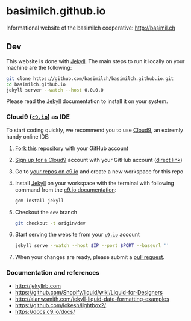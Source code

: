 # basimilch.github.io

Informational website of the basimilch cooperative: <http://basimil.ch>

## Dev

This website is done with [Jekyll]. The main steps to run it locally
on your machine are the following:

``` bash
git clone https://github.com/basimilch/basimilch.github.io.git
cd basimilch.github.io
jekyll server --watch --host 0.0.0.0
```

Please read the [Jekyll] documentation to install it on your system.

[Jekyll]: http://jekyllrb.com

### Cloud9 ([`c9.io`]) as IDE

To start coding quickly, we recommend you to use [Cloud9], an extremly handy
online IDE:

1. [Fork this repository] with your GitHub account
1. [Sign up for a Cloud9] account with your GitHub account ([direct link])
1. Go to [your repos on c9.io] and create a new workspace for this repo
1. Install [Jekyll] on your workspace with the terminal with following
   command from the [c9.io documentation]:

    ``` bash
    gem install jekyll
    ```
1. Checkout the `dev` branch

    ``` bash
    git checkout -t origin/dev
    ```
1. Start serving the website from your [`c9.io`] account

    ``` bash
    jekyll serve --watch --host $IP --port $PORT --baseurl ''
    ```
1. When your changes are ready, please submit a [pull request].

[Fork this repository]: https://help.github.com/articles/fork-a-repo/
[Cloud9]: https://c9.io
[`c9.io`]: https://c9.io
[Sign up for a Cloud9]: https://c9.io/web/sign-up/free
[direct link]: https://c9.io/auth/github?r=/dashboard.html
[your repos on c9.io]: https://c9.io/account/repos
[c9.io documentation]: https://docs.c9.io/docs/jekyll
[pull request]: https://help.github.com/articles/using-pull-requests/


### Documentation and references

- <http://jekyllrb.com>
- <https://github.com/Shopify/liquid/wiki/Liquid-for-Designers>
- <http://alanwsmith.com/jekyll-liquid-date-formatting-examples>
- <https://github.com/lokesh/lightbox2/>
- <https://docs.c9.io/docs/>
